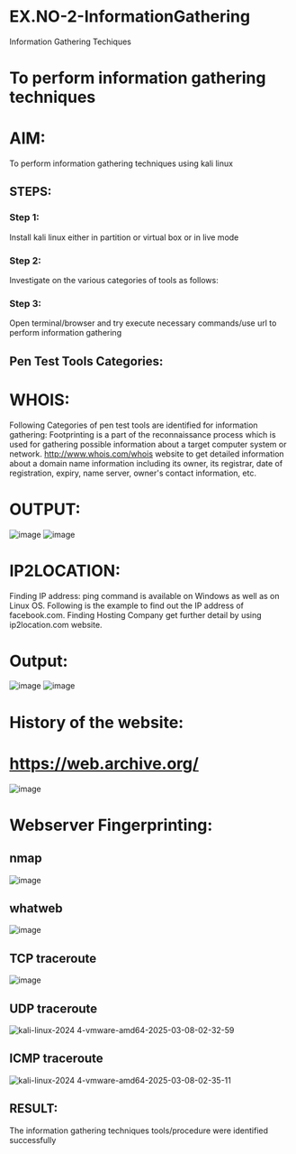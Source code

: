 # EX.NO-2-InformationGathering
Information Gathering Techiques

# To perform information gathering techniques
# AIM:
To perform information gathering techniques using kali linux 

## STEPS:
### Step 1:
Install kali linux either in partition or virtual box or in live mode

### Step 2:
Investigate on the various categories of tools as follows:

### Step 3:
Open terminal/browser and try execute necessary commands/use url to perform information gathering

## Pen Test Tools Categories: 
# WHOIS:
Following Categories of pen test tools are identified for information gathering:
Footprinting is a part of the reconnaissance process which is used for gathering possible information about a target computer system or network.
http://www.whois.com/whois website to get detailed information about a domain name information including its owner, its registrar, date of registration, expiry, name server, owner's contact information, etc.
# OUTPUT:
![image](https://github.com/user-attachments/assets/9367ea4b-f765-4dd0-9936-49e07b3c73b5)
![image](https://github.com/user-attachments/assets/33f1560a-13e7-44ac-81a2-c6a72de3699f)

# IP2LOCATION:
Finding IP address:
ping command is available on Windows as well as on Linux OS. Following is the example to find out the IP address of facebook.com.
Finding Hosting Company
get further detail by using ip2location.com website.

# Output:
![image](https://github.com/user-attachments/assets/6deaf4ef-0227-4003-8c76-2c4416f2339d)
![image](https://github.com/user-attachments/assets/da617045-575f-447c-8526-7e28f55c28be)

# History of the website:
# https://web.archive.org/
![image](https://github.com/user-attachments/assets/6ad09792-d44c-49b0-b54d-850484e77727)

# Webserver Fingerprinting:
## nmap
![image](https://github.com/user-attachments/assets/d9d9c9a4-3a5a-4883-bef3-d3fd0b76c59e)
## whatweb 
![image](https://github.com/user-attachments/assets/df66dfd9-f282-40f9-86b4-6dde7c784d06)
## TCP traceroute 
![image](https://github.com/user-attachments/assets/166ce769-2ecb-4f8f-abff-d1119d33ee54)
## UDP traceroute 
![kali-linux-2024 4-vmware-amd64-2025-03-08-02-32-59](https://github.com/user-attachments/assets/fc082446-8706-405e-83e7-9dfb3deb463a)
## ICMP traceroute
![kali-linux-2024 4-vmware-amd64-2025-03-08-02-35-11](https://github.com/user-attachments/assets/3d210978-6ad8-41c2-a333-248f23cd1da7)


## RESULT:
The information gathering techniques tools/procedure were  identified successfully
